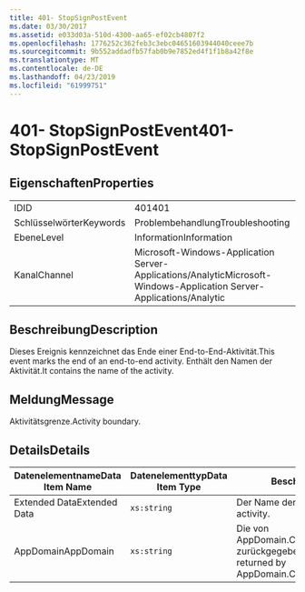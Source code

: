 ```yaml
---
title: 401- StopSignPostEvent
ms.date: 03/30/2017
ms.assetid: e033d03a-510d-4300-aa65-ef02cb4807f2
ms.openlocfilehash: 1776252c362feb3c3ebc04651603944040ceee7b
ms.sourcegitcommit: 9b552addadfb57fab0b9e7852ed4f1f1b8a42f8e
ms.translationtype: MT
ms.contentlocale: de-DE
ms.lasthandoff: 04/23/2019
ms.locfileid: "61999751"
---
```

# <a name="401--stopsignpostevent"></a><span data-ttu-id="19b31-102">401- StopSignPostEvent</span><span class="sxs-lookup"><span data-stu-id="19b31-102">401- StopSignPostEvent</span></span>
## <a name="properties"></a><span data-ttu-id="19b31-103">Eigenschaften</span><span class="sxs-lookup"><span data-stu-id="19b31-103">Properties</span></span>  
  
|||  
|-|-|  
|<span data-ttu-id="19b31-104">ID</span><span class="sxs-lookup"><span data-stu-id="19b31-104">ID</span></span>|<span data-ttu-id="19b31-105">401</span><span class="sxs-lookup"><span data-stu-id="19b31-105">401</span></span>|  
|<span data-ttu-id="19b31-106">Schlüsselwörter</span><span class="sxs-lookup"><span data-stu-id="19b31-106">Keywords</span></span>|<span data-ttu-id="19b31-107">Problembehandlung</span><span class="sxs-lookup"><span data-stu-id="19b31-107">Troubleshooting</span></span>|  
|<span data-ttu-id="19b31-108">Ebene</span><span class="sxs-lookup"><span data-stu-id="19b31-108">Level</span></span>|<span data-ttu-id="19b31-109">Information</span><span class="sxs-lookup"><span data-stu-id="19b31-109">Information</span></span>|  
|<span data-ttu-id="19b31-110">Kanal</span><span class="sxs-lookup"><span data-stu-id="19b31-110">Channel</span></span>|<span data-ttu-id="19b31-111">Microsoft-Windows-Application Server-Applications/Analytic</span><span class="sxs-lookup"><span data-stu-id="19b31-111">Microsoft-Windows-Application Server-Applications/Analytic</span></span>|  
  
## <a name="description"></a><span data-ttu-id="19b31-112">Beschreibung</span><span class="sxs-lookup"><span data-stu-id="19b31-112">Description</span></span>  
 <span data-ttu-id="19b31-113">Dieses Ereignis kennzeichnet das Ende einer End-to-End-Aktivität.</span><span class="sxs-lookup"><span data-stu-id="19b31-113">This event marks the end of an end-to-end activity.</span></span> <span data-ttu-id="19b31-114">Enthält den Namen der Aktivität.</span><span class="sxs-lookup"><span data-stu-id="19b31-114">It contains the name of the activity.</span></span>  
  
## <a name="message"></a><span data-ttu-id="19b31-115">Meldung</span><span class="sxs-lookup"><span data-stu-id="19b31-115">Message</span></span>  
 <span data-ttu-id="19b31-116">Aktivitätsgrenze.</span><span class="sxs-lookup"><span data-stu-id="19b31-116">Activity boundary.</span></span>  
  
## <a name="details"></a><span data-ttu-id="19b31-117">Details</span><span class="sxs-lookup"><span data-stu-id="19b31-117">Details</span></span>  
  
|<span data-ttu-id="19b31-118">Datenelementname</span><span class="sxs-lookup"><span data-stu-id="19b31-118">Data Item Name</span></span>|<span data-ttu-id="19b31-119">Datenelementtyp</span><span class="sxs-lookup"><span data-stu-id="19b31-119">Data Item Type</span></span>|<span data-ttu-id="19b31-120">Beschreibung</span><span class="sxs-lookup"><span data-stu-id="19b31-120">Description</span></span>|  
|--------------------|--------------------|-----------------|  
|<span data-ttu-id="19b31-121">Extended Data</span><span class="sxs-lookup"><span data-stu-id="19b31-121">Extended Data</span></span>|`xs:string`|<span data-ttu-id="19b31-122">Der Name der Aktivität.</span><span class="sxs-lookup"><span data-stu-id="19b31-122">The name of the activity.</span></span>|  
|<span data-ttu-id="19b31-123">AppDomain</span><span class="sxs-lookup"><span data-stu-id="19b31-123">AppDomain</span></span>|`xs:string`|<span data-ttu-id="19b31-124">Die von AppDomain.CurrentDomain.FriendlyName zurückgegebene Zeichenfolge.</span><span class="sxs-lookup"><span data-stu-id="19b31-124">The string returned by AppDomain.CurrentDomain.FriendlyName.</span></span>|
